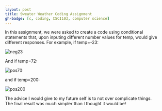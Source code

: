 ```yaml
---
layout: post
title: Sweater Weather Coding Assignment 
gh-badge: [c, coding, CSCI103, computer science]
---
```


In this assignment, we were asked to create a code using conditional statements that, upon inputing different number values for temp, would give different responses. 
For example, if temp=-23:

![neg23](http://caprixrwy2.github.io/img/sweaterweather-neg23.png)

And if temp=72:

![pos70](http://caprixrwy2.github.io/img/sweaterweather-70.png)

and if temp=200: 

![pos200](http://caprixrwy2.github.io/img/sweaterweather-200.png)

The advice I would give to my future self is to not over complicate things. The final result was much simpler than I thought it would be! 
